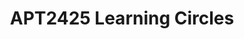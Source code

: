 ---
title: APT2425 Learning Circles
redirect_to: https://docs.google.com/spreadsheets/d/1Emb2e0haIR0bMyhAoL59AiF1TNdkdqjG_q7b90lSYt8/edit?usp=sharing
redirect_from: 
  - /APT2425TheRoadrunners
  - /apt2425theroadrunners
---